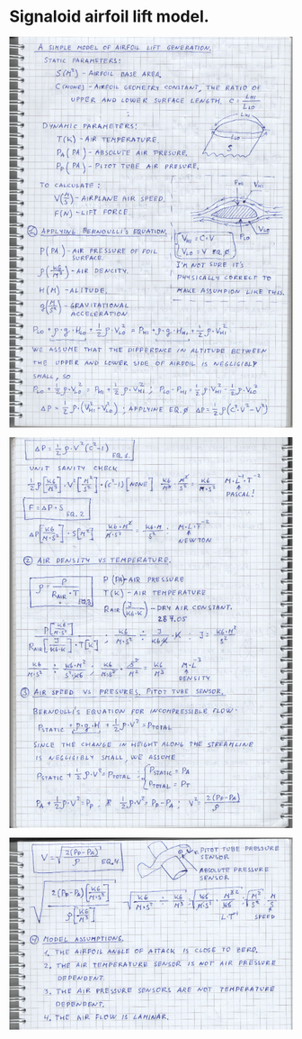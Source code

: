 # Signaloid airfoil lift model.

![plot](./doc/p0.jpg)

![plot](./doc/p1.jpg)

![plot](./doc/p2.jpg)
